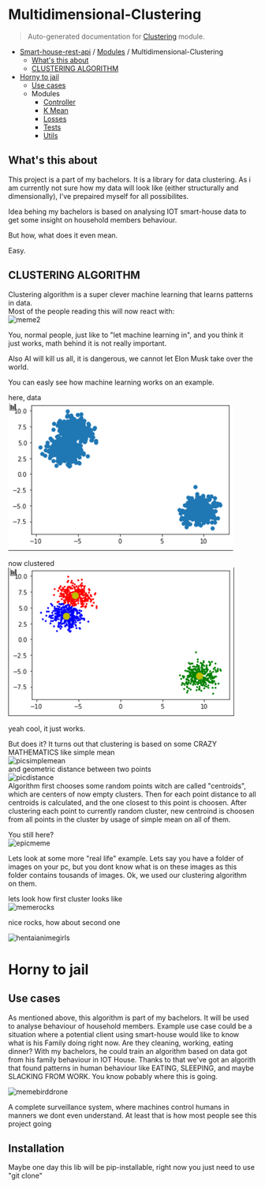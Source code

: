 # Multidimensional-Clustering

> Auto-generated documentation for [Clustering](..\..\Clustering\__init__.py) module.

- [Smart-house-rest-api](..\README.md#table-of-contents) / [Modules](..\MODULES.md#smart-house-rest-api-modules) / Multidimensional-Clustering
    - [What's this about](#whats-this-about)
    - [CLUSTERING ALGORITHM](#clustering-algorithm)
- [Horny to jail](#horny-to-jail)
    - [Use cases](#use-cases)
    - Modules
        - [Controller](controller.md#controller)
        - [K Mean](K_MEAN.md#k-mean)
        - [Losses](losses.md#losses)
        - [Tests](tests\index.md#tests)
        - [Utils](utils.md#utils)

## What's this about

This project is a part of my bachelors. It is a library for data clustering.
As i am currently not sure how my data will look like (either structurally and dimensionally),
I've prepaired myself for all possibilites.

Idea behing my bachelors is based on analysing IOT smart-house data to get some insight on
household members behaviour.<br>

But how, what does it even mean.

Easy.

## CLUSTERING ALGORITHM

Clustering algorithm is a super clever machine learning that learns patterns in data.<br>
Most of the people reading this will now react with:<br>
![meme2](./to_readme/101835232_3972491496154524_8559814599543328338_n.jpg)<br>

You, normal people, just like to "let machine learning in", and you think it just works, math behind it is not really important.

Also AI will kill us all, it is dangerous, we cannot let Elon Musk take over the world.

You can easly see how machine learning works on an example.

here, data<br>
![pic1](./to_readme/Adnotacja-2020-09-07-201438.png)<br>

now clustered<br>
![pic2](./to_readme/Adnotacja-2020-09-07-201500.png)<br>

yeah cool, it just works.

But does it?
It turns out that clustering is based on some CRAZY MATHEMATICS like simple mean<br>
![picsimplemean](./to_readme/images-(3).png)<br>
and geometric distance between two points<br>
![picdistance](./to_readme/unnamed.png)<br>
Algorithm first chooses some random points witch are called "centroids", which are centers of now empty clusters.
Then for each point distance to all centroids is calculated, and the one closest to this point is choosen.
After clustering each point to currently random cluster, new centroind is choosen from all points in the cluster by usage of simple mean on all of them.

You still here?<br>
![epicmeme](./to_readme/90200291_2620639914924252_6426724234050928640_n.jpg)<br>

Lets look at some more "real life" example. Lets say you have a folder of images on your pc, but you dont know what is on these images as this folder contains tousands of images.
Ok, we used our clustering algorithm on them.

lets look how first cluster looks like<br>
![memerocks](./to_readme/103964390_167214814789964_8686264964842550782_n.jpg)<br>

nice rocks, how about second one<br>

![hentaianimegirls](./to_readme/hornytojail.png)<br>

# Horny to jail

## Use cases

As mentioned above, this algorithm is part of my bachelors. It will be used to analyse behaviour of household members.
Example use case could be a situation where a potential client using smart-house would like to know what is his Family doing right now.
Are they cleaning, working, eating dinner? With my bachelors, he could train an algorithm based on data got from his family behaviour in IOT House.
Thanks to that we've got an algorith that found patterns in human behaviour like EATING, SLEEPING, and maybe SLACKING FROM WORK. You know pobably where this is going.

![memebirddrone](./to_readme/98920530_2678424739113019_6148906267373993984_n.jpg)<br>

A complete surveillance system, where machines control humans in manners we dont even understand.
At least that is how most people see this project going
## Installation
Maybe one day this lib will be pip-installable, right now you just need to use "git clone"
